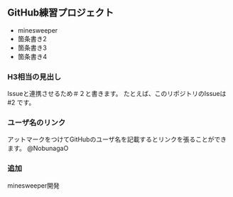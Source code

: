 ## GitHub練習プロジェクト

- minesweeper
- 箇条書き2
- 箇条書き3
- 箇条書き4

### H3相当の見出し

Issueと連携させるため＃２と書きます。
たとえば、このリポジトリのIssueは #2 です。

### ユーザ名のリンク

アットマークをつけてGitHubのユーザ名を記載するとリンクを張ることができます。
@NobunagaO

### 追加

minesweeper開発
